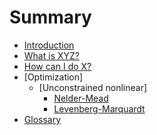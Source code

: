 # Summary

* [Introduction](README.md)
* [What is XYZ?](first-question.md)
* [How can I do X?](second-question.md)
* [Optimization]
     * [Unconstrained nonlinear]
          * [Nelder-Mead](nelder-mead.md)
          * [Levenberg-Marquardt](levenberg-marquardt.md)
* [Glossary](//GLOSSARY.md)

